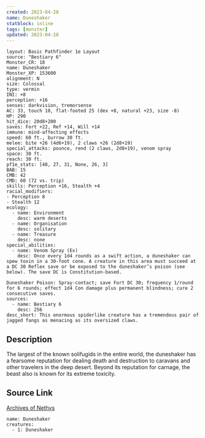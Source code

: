 ```yaml
---
created: 2023-04-28
name: Duneshaker
statblock: inline
tags: [monster]
updated: 2023-04-28
---
```

```statblock
layout: Basic Pathfinder 1e Layout
source: "Bestiary 6"
Monster_CR: 18
name: Duneshaker
Monster_XP: 153600
alignment: N
size: Colossal
type: vermin
INI: +8
perception: +16
senses: darkvision, tremorsense
AC: 33, touch 10, flat-footed 25 (dex +8, natural +23, size -8)
HP: 290
hit_dice: 20d8+200
saves: Fort +22, Ref +14, Will +14
immune: mind-affecting effects
speed: 60 ft., burrow 30 ft.
melee: bite +26 (4d6+19), 2 claws +26 (2d8+19)
special_attacks: pounce, rend (2 claws, 2d8+19), venom spray
space: 30 ft.
reach: 30 ft.
pf1e_stats: [48, 27, 31, None, 26, 3]
BAB: 15
CMB: 42
CMD: 60 (72 vs. trip)
skills: Perception +16, Stealth +4
racial_modifiers:
- Perception 8
- Stealth 12
ecology:
  - name: Environment
    desc: warm deserts
  - name: Organisation
    desc: solitary
  - name: Treasure
    desc: none
special_abilities:
  - name: Venom Spray (Ex)
    desc: Once every 1d4 rounds as a swift action, a duneshaker can spew toxin in a 30-foot cone. A creature in this area must succeed at a DC 30 Reflex save or be exposed to the duneshaker’s poison (see below). The save DC is Constitution-based. 

Duneshaker Poison: Spray-contact; save Fort DC 30; frequency 1/round for 6 rounds; effect 1d4 Con damage plus permanent blindness; cure 2 consecutive saves.
sources:
  - name: Bestiary 6
    desc: 256
desc_short: This enormous spiderlike creature has a tremendous pair of jagged fangs as menacing as its oversized claws.
```
## Description
The largest of the known solifugids in the entire world, the duneshaker has a fearsome reputation for dealing death and destruction to caravans and other travelers in the deep desert. Beyond its reputation for carnage, the beast also is known for its extreme toxicity.
## Source Link
[Archives of Nethys](https://aonprd.com/MonsterDisplay.aspx?ItemName=Duneshaker)
```encounter-table
name: Duneshaker
creatures:
  - 1: Duneshaker
```
